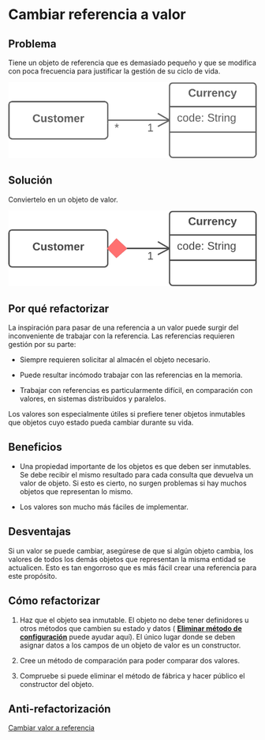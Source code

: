 # Cambiar referencia a valor

## Problema

Tiene un objeto de referencia que es demasiado pequeño y que se modifica con poca frecuencia para justificar la gestión de su ciclo de vida.

![](../RefactoringPattern/assets/ChangeReferenceToValue-Before.png)

## Solución

Conviertelo en un objeto de valor.



![](../RefactoringPattern/assets/ChangeReferenceToValue-After.png)

## Por qué refactorizar

La inspiración para pasar de una referencia a un valor puede surgir del inconveniente de trabajar con la referencia. Las referencias requieren gestión por su parte:

- Siempre requieren solicitar al almacén el objeto necesario.

- Puede resultar incómodo trabajar con las referencias en la memoria.

- Trabajar con referencias es particularmente difícil, en comparación con valores, en sistemas distribuidos y paralelos.

Los valores son especialmente útiles si prefiere tener objetos inmutables que objetos cuyo estado pueda cambiar durante su vida.

## Beneficios

- Una propiedad importante de los objetos es que deben ser inmutables. Se debe recibir el mismo resultado para cada consulta que devuelva un valor de objeto. Si esto es cierto, no surgen problemas si hay muchos objetos que representan lo mismo.

- Los valores son mucho más fáciles de implementar.

## Desventajas

Si un valor se puede cambiar, asegúrese de que si algún objeto cambia, los valores de todos los demás objetos que representan la misma entidad se actualicen. Esto es tan engorroso que es más fácil crear una referencia para este propósito.

## Cómo refactorizar

1. Haz que el objeto sea inmutable. El objeto no debe tener definidores u otros métodos que cambien su estado y datos ( **[Eliminar método de configuración](/RefactoringPattern/RemoveSettingMethod.md)** puede ayudar aquí). El único lugar donde se deben asignar datos a los campos de un objeto de valor es un constructor.

2. Cree un método de comparación para poder comparar dos valores.

3. Compruebe si puede eliminar el método de fábrica y hacer público el constructor del objeto.


## Anti-refactorización
[Cambiar valor a referencia](/RefactoringPattern/ChangeValueToReference.md)